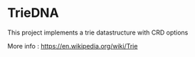 # TrieDNA

This project implements a trie datastructure with CRD options

More info :
https://en.wikipedia.org/wiki/Trie
